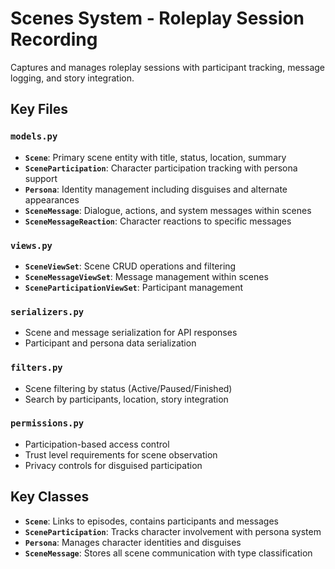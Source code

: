 # Scenes System - Roleplay Session Recording

Captures and manages roleplay sessions with participant tracking, message logging, and story integration.

## Key Files

### `models.py`
- **`Scene`**: Primary scene entity with title, status, location, summary
- **`SceneParticipation`**: Character participation tracking with persona support
- **`Persona`**: Identity management including disguises and alternate appearances
- **`SceneMessage`**: Dialogue, actions, and system messages within scenes
- **`SceneMessageReaction`**: Character reactions to specific messages

### `views.py`
- **`SceneViewSet`**: Scene CRUD operations and filtering
- **`SceneMessageViewSet`**: Message management within scenes
- **`SceneParticipationViewSet`**: Participant management

### `serializers.py`
- Scene and message serialization for API responses
- Participant and persona data serialization

### `filters.py`
- Scene filtering by status (Active/Paused/Finished)
- Search by participants, location, story integration

### `permissions.py`
- Participation-based access control
- Trust level requirements for scene observation
- Privacy controls for disguised participation

## Key Classes

- **`Scene`**: Links to episodes, contains participants and messages
- **`SceneParticipation`**: Tracks character involvement with persona system
- **`Persona`**: Manages character identities and disguises
- **`SceneMessage`**: Stores all scene communication with type classification
